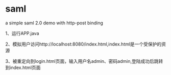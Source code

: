 # saml
a simple saml 2.0 demo with http-post binding

1、运行APP.java

2、模拟用户访问http://localhost:8080/index.html,index.html是一个受保护的资源

3、被重定向到login.html页面，输入用户名admin、密码admin,登陆成功后跳转到index.html页面